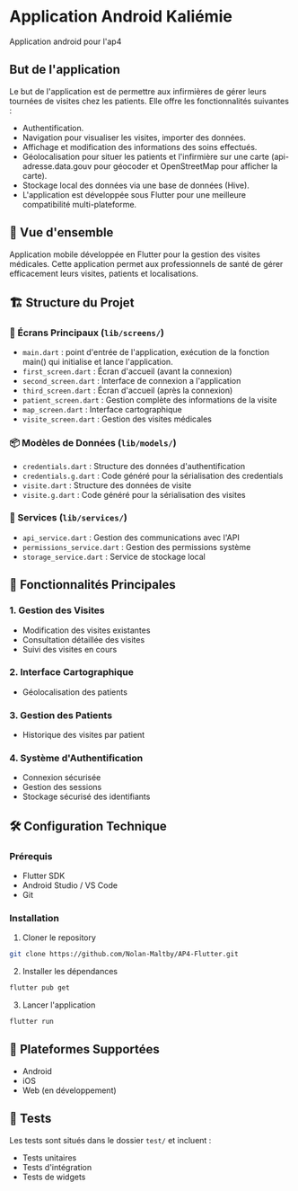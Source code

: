 # Application Android Kaliémie

Application android pour l'ap4

## But de l'application

Le but de l'application est de permettre aux infirmières de gérer leurs tournées de visites chez les patients. Elle offre les fonctionnalités suivantes :

- Authentification.
- Navigation pour visualiser les visites, importer des données.
- Affichage et modification des informations des soins effectués.
- Géolocalisation pour situer les patients et l'infirmière sur une carte (api-adresse.data.gouv pour géocoder et OpenStreetMap pour afficher la carte).
- Stockage local des données via une base de données (Hive).
- L'application est développée sous Flutter pour une meilleure compatibilité multi-plateforme.


## 📱 Vue d'ensemble
Application mobile développée en Flutter pour la gestion des visites médicales. Cette application permet aux professionnels de santé de gérer efficacement leurs visites, patients et localisations.

## 🏗 Structure du Projet

### 📂 Écrans Principaux (`lib/screens/`)
- `main.dart` : point d'entrée de l'application, exécution de la fonction main() qui initialise et lance l'application.
- `first_screen.dart` : Écran d'accueil (avant la connexion)
- `second_screen.dart` : Interface de connexion a l'application
- `third_screen.dart` : Écran d'accueil (après la connexion)
- `patient_screen.dart` : Gestion complète des informations de la visite
- `map_screen.dart` : Interface cartographique
- `visite_screen.dart` : Gestion des visites médicales

### 📦 Modèles de Données (`lib/models/`)
- `credentials.dart` : Structure des données d'authentification
- `credentials.g.dart` : Code généré pour la sérialisation des credentials
- `visite.dart` : Structure des données de visite
- `visite.g.dart` : Code généré pour la sérialisation des visites

### 🔧 Services (`lib/services/`)
- `api_service.dart` : Gestion des communications avec l'API
- `permissions_service.dart` : Gestion des permissions système
- `storage_service.dart` : Service de stockage local

## 🚀 Fonctionnalités Principales

### 1. Gestion des Visites
- Modification des visites existantes
- Consultation détaillée des visites
- Suivi des visites en cours

### 2. Interface Cartographique
- Géolocalisation des patients

### 3. Gestion des Patients
- Historique des visites par patient

### 4. Système d'Authentification
- Connexion sécurisée
- Gestion des sessions
- Stockage sécurisé des identifiants

## 🛠 Configuration Technique

### Prérequis
- Flutter SDK
- Android Studio / VS Code
- Git

### Installation
1. Cloner le repository
```bash
git clone https://github.com/Nolan-Maltby/AP4-Flutter.git
```

2. Installer les dépendances
```bash
flutter pub get
```

3. Lancer l'application
```bash
flutter run
```

## 📱 Plateformes Supportées
- Android
- iOS
- Web (en développement)

## 🧪 Tests
Les tests sont situés dans le dossier `test/` et incluent :
- Tests unitaires
- Tests d'intégration
- Tests de widgets
